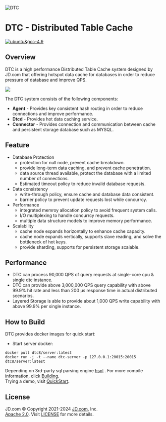 ![DTC](http://storage.360buyimg.com/bq-install/release/dtc_logo.png)
# DTC - Distributed Table Cache
[![ubuntu&gcc-4.9](https://github.com/jd-opensource/dtc/actions/workflows/ubuntu-20.04&gcc-4.9.yml/badge.svg)](https://github.com/jd-opensource/dtc/actions/workflows/ubuntu-20.04&gcc-4.9.yml)
## Overview
DTC is a high performance Distributed Table Cache system designed by JD.com that offering hotspot data cache for databases in order to reduce pressure of database and improve QPS.

![](http://storage.360buyimg.com/bq-install/release/architecture.png)

The DTC system consists of the following components:
* **Agent** - Provides key consistent hash routing in order to reduce connections and improve performance.
* **Dtcd** - Provides hot data caching service.
* **Connector** - Provides connection and communication between cache and persistent storage database such as MYSQL.

## Feature
* Database Protection
  - protection for null node, prevent cache breakdown.
  - provide long-term data caching, and prevent cache penetration.
  - data source thread available, protect the database with a limited number of connections.
  - Estimated timeout policy to reduce invalid database requests.
* Data consistency
  - write-through policy, ensure cache and database data consistent.
  - barrier policy to prevent update requests lost while concurrcy.
* Performance
  - integrated memroy allocation policy to avoid frequent system calls.
  - I/O multiplexing to handle concurrcy requests.
  - multiple data structure models to improve memory performance.
* Scalability
  - cache node expands horizontally to enhance cache capacity.
  - cache node expands vertically, supports slave reading, and solve the bottleneck of hot keys.
  - provide sharding, supports for persistent storage scalable.
## Performance
* DTC can process 90,000 QPS of query requests at single-core cpu & single dtc instance.
* DTC can provide above 3,000,000 QPS query capability with above 99.9% hit rate and less than 200 μs response time in actual distributed scenarios.
* Layered Storage is able to provide about 1,000 QPS write capability with above 99.9% per single instance.
## How to Build
DTC provides docker images for quick start:
* Start server docker:<br/>
```shell
docker pull dtc8/server:latest
docker run -i -t --name dtc-server -p 127.0.0.1:20015:20015 dtc8/server:latest
```
Depending on 3rd-party sql parsing engine [hsql](https://github.com/DTC8/sql-parser) .
For more compile information, click [Building](docs/building.md).<br/>
Trying a demo, visit [QuickStart](docs/quickstart.md).

## License
JD.com © Copyright 2021-2024 [JD.com](https://ir.jd.com/), Inc.<br/>
[Apache 2.0](http://www.apache.org/licenses/LICENSE-2.0). Visit [LICENSE](./LICENSE) for more details.
